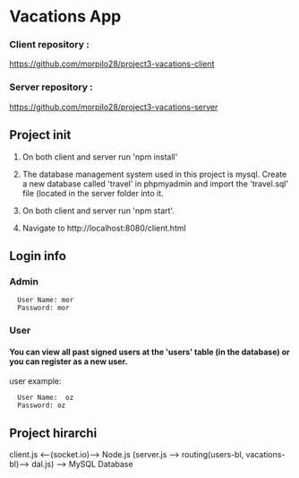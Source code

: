 # Vacations App

### Client repository :
https://github.com/morpilo28/project3-vacations-client

### Server repository :
https://github.com/morpilo28/project3-vacations-server


## Project init

1. On both client and server run 'npm install'

2. The database management system used in this project is mysql. 
Create a new database called 'travel' in phpmyadmin and import the 'travel.sql' file (located in the server folder into it.

3. On both client and server run 'npm start'.

4. Navigate to http://localhost:8080/client.html


## Login info

   ### Admin
  ```
    User Name: mor
    Password: mor
  ```

   ### User
#### You can view all past signed users at the 'users' table (in the database) or you can register as a new user.

user example:

  ```
    User Name:  oz
    Password: oz
  ```

  ## Project hirarchi

client.js <--(socket.io)--> Node.js (server.js --> routing(users-bl, vacations-bl)--> dal.js) --> MySQL Database



 


















